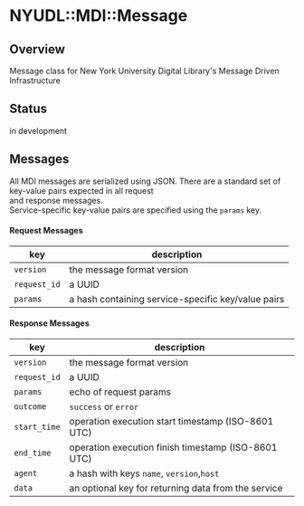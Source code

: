 NYUDL::MDI::Message
===================

## Overview
Message class for New York University Digital Library's Message Driven
Infrastructure

## Status
in development

## Messages
All MDI messages are serialized using JSON.
There are a standard set of key-value pairs expected in all request  
and response messages.  
Service-specific key-value pairs are specified using the `params` key.

#### Request Messages

| key          | description                                                  |
|--------------|--------------------------------------------------------------|
|`version`     | the message format version                                   |
|`request_id`  | a UUID                                                       |
|`params`      | a hash containing service-specific key/value pairs           |

#### Response Messages

| key          | description                                                  |
|--------------|--------------------------------------------------------------|
|`version`     | the message format version                                   |
|`request_id`  | a UUID                                                       |
|`params`      | echo of request params                                       |
|`outcome`     | `success` or `error`                                         |
|`start_time`  | operation execution start  timestamp (ISO-8601 UTC)          |
|`end_time`    | operation execution finish timestamp (ISO-8601 UTC)          |
|`agent`       | a hash with keys `name`, `version`,`host`                    |
|`data`        | an optional key for returning data from the service          |
